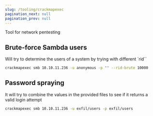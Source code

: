 ```yaml
---
slug: /tooling/crackmapexec
pagination_next: null
pagination_prev: null
---
```

Tool for network pentesting

## Brute-force Sambda users

Will try to determine the users of a system by trying with different `rid``

```bash
crackmapexec smb 10.10.11.236 -u anonymous -p "" --rid-brute 10000
```

## Password spraying

It will try to combine the values in the provided files to see if it returns a valid login attempt

```bash
crackmapexec smb 10.10.11.236 -u exfil/users -p exfil/users
```